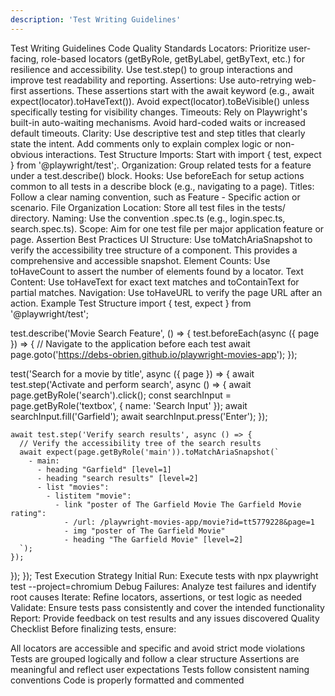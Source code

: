 ```yaml
---
description: 'Test Writing Guidelines'
---
```

Test Writing Guidelines
Code Quality Standards
Locators: Prioritize user-facing, role-based locators (getByRole, getByLabel, getByText, etc.) for resilience and accessibility. Use test.step() to group interactions and improve test readability and reporting.
Assertions: Use auto-retrying web-first assertions. These assertions start with the await keyword (e.g., await expect(locator).toHaveText()). Avoid expect(locator).toBeVisible() unless specifically testing for visibility changes.
Timeouts: Rely on Playwright's built-in auto-waiting mechanisms. Avoid hard-coded waits or increased default timeouts.
Clarity: Use descriptive test and step titles that clearly state the intent. Add comments only to explain complex logic or non-obvious interactions.
Test Structure
Imports: Start with import { test, expect } from '@playwright/test';.
Organization: Group related tests for a feature under a test.describe() block.
Hooks: Use beforeEach for setup actions common to all tests in a describe block (e.g., navigating to a page).
Titles: Follow a clear naming convention, such as Feature - Specific action or scenario.
File Organization
Location: Store all test files in the tests/ directory.
Naming: Use the convention <feature-or-page>.spec.ts (e.g., login.spec.ts, search.spec.ts).
Scope: Aim for one test file per major application feature or page.
Assertion Best Practices
UI Structure: Use toMatchAriaSnapshot to verify the accessibility tree structure of a component. This provides a comprehensive and accessible snapshot.
Element Counts: Use toHaveCount to assert the number of elements found by a locator.
Text Content: Use toHaveText for exact text matches and toContainText for partial matches.
Navigation: Use toHaveURL to verify the page URL after an action.
Example Test Structure
import { test, expect } from '@playwright/test';

test.describe('Movie Search Feature', () => {
  test.beforeEach(async ({ page }) => {
    // Navigate to the application before each test
    await page.goto('https://debs-obrien.github.io/playwright-movies-app');
  });

  test('Search for a movie by title', async ({ page }) => {
    await test.step('Activate and perform search', async () => {
      await page.getByRole('search').click();
      const searchInput = page.getByRole('textbox', { name: 'Search Input' });
      await searchInput.fill('Garfield');
      await searchInput.press('Enter');
    });

    await test.step('Verify search results', async () => {
      // Verify the accessibility tree of the search results
      await expect(page.getByRole('main')).toMatchAriaSnapshot(`
        - main:
          - heading "Garfield" [level=1]
          - heading "search results" [level=2]
          - list "movies":
            - listitem "movie":
              - link "poster of The Garfield Movie The Garfield Movie rating":
                - /url: /playwright-movies-app/movie?id=tt5779228&page=1
                - img "poster of The Garfield Movie"
                - heading "The Garfield Movie" [level=2]
      `);
    });
  });
});
Test Execution Strategy
Initial Run: Execute tests with npx playwright test --project=chromium
Debug Failures: Analyze test failures and identify root causes
Iterate: Refine locators, assertions, or test logic as needed
Validate: Ensure tests pass consistently and cover the intended functionality
Report: Provide feedback on test results and any issues discovered
Quality Checklist
Before finalizing tests, ensure:

 All locators are accessible and specific and avoid strict mode violations
 Tests are grouped logically and follow a clear structure
 Assertions are meaningful and reflect user expectations
 Tests follow consistent naming conventions
 Code is properly formatted and commented